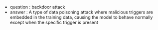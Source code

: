 - question : backdoor attack
- answer : A type of data poisoning attack where malicious triggers are embedded in the training data, causing the model to behave normally except when the specific trigger is present
